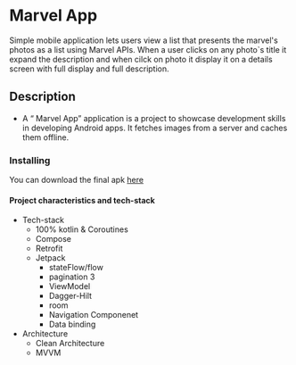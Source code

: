 # Marvel App
Simple mobile application lets users view a list that presents the marvel's photos as a list using Marvel APIs.
When a user clicks on any photo`s title it expand the description and when cilck on photo it display it on a details screen with full display and full description.
## Description
* A “ Marvel App” application is a project to showcase development skills in developing Android apps. It fetches images from a server and caches them offline.

### Installing
You can download the final apk [here](https://drive.google.com/file/d/1n-QVqkWOoW_zr5Z3e1JCqh0pDMhz_AAS/view?usp=sharing)

#### Project characteristics and tech-stack
* Tech-stack
    * 100% kotlin & Coroutines
    * Compose
    * Retrofit
    * Jetpack
        * stateFlow/flow
        * pagination 3
        * ViewModel
        * Dagger-Hilt
        * room 
        * Navigation Componenet
        * Data binding
* Architecture
    * Clean Architecture
    * MVVM
